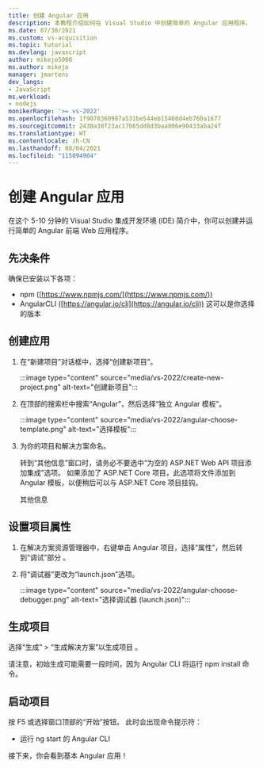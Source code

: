 ```yaml
---
title: 创建 Angular 应用
description: 本教程介绍如何在 Visual Studio 中创建简单的 Angular 应用程序。
ms.date: 07/30/2021
ms.custom: vs-acquisition
ms.topic: tutorial
ms.devlang: javascript
author: mikejo5000
ms.author: mikejo
manager: jmartens
dev_langs:
- JavaScript
ms.workload:
- nodejs
monikerRange: '>= vs-2022'
ms.openlocfilehash: 1f9078360987a531be544eb15460d4eb760a1677
ms.sourcegitcommit: 2430a38f23ac17b65dd8d3baa806e90433aba24f
ms.translationtype: HT
ms.contentlocale: zh-CN
ms.lasthandoff: 08/04/2021
ms.locfileid: "115094904"
---
```

# <a name="create-an-angular-app"></a>创建 Angular 应用

在这个 5-10 分钟的 Visual Studio 集成开发环境 (IDE) 简介中，你可以创建并运行简单的 Angular 前端 Web 应用程序。

## <a name="prerequisites"></a>先决条件

确保已安装以下各项：

- npm ([https://www.npmjs.com/](https://www.npmjs.com/)) 
- AngularCLI ([https://angular.io/cli](https://angular.io/cli)) 这可以是你选择的版本

## <a name="create-your-app"></a>创建应用

1. 在“新建项目”对话框中，选择“创建新项目”。

   :::image type="content" source="media/vs-2022/create-new-project.png" alt-text="创建新项目":::

1. 在顶部的搜索栏中搜索“Angular”，然后选择“独立 Angular 模板”。

   :::image type="content" source="media/vs-2022/angular-choose-template.png" alt-text="选择模板":::

1. 为你的项目和解决方案命名。 

   转到“其他信息”窗口时，请务必不要选中“为空的 ASP.NET Web API 项目添加集成”选项。 如果添加了 ASP.NET Core 项目，此选项将文件添加到 Angular 模板，以便稍后可以与 ASP.NET Core 项目挂钩。

   其他信息

## <a name="set-the-project-properties"></a>设置项目属性

1. 在解决方案资源管理器中，右键单击 Angular 项目，选择“属性”，然后转到“调试”部分 。

1. 将“调试器”更改为“launch.json”选项。
 
   :::image type="content" source="media/vs-2022/angular-choose-debugger.png" alt-text="选择调试器 (launch.json)":::

## <a name="build-your-project"></a>生成项目

选择“生成” > “生成解决方案”以生成项目 。

请注意，初始生成可能需要一段时间，因为 Angular CLI 将运行 npm install 命令。

## <a name="start-your-project"></a>启动项目

按 F5 或选择窗口顶部的“开始”按钮。  此时会出现命令提示符：

- 运行 ng start 的 Angular CLI

接下来，你会看到基本 Angular 应用！